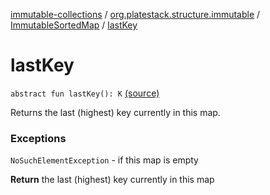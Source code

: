 [immutable-collections](../../index.md) / [org.platestack.structure.immutable](../index.md) / [ImmutableSortedMap](index.md) / [lastKey](.)

# lastKey

`abstract fun lastKey(): K` [(source)](https://github.com/PlateStack/immutable-collections/blob/v0.1.0-alpha/src/main/kotlin/org/platestack/structure/immutable/ImmutableSortedMap.kt#L164)

Returns the last (highest) key currently in this map.

### Exceptions

`NoSuchElementException` - if this map is empty

**Return**
the last (highest) key currently in this map

